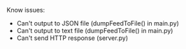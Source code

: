 Know issues:
- Can't output to JSON file (dumpFeedToFile() in main.py)
- Can't output to text file (dumpFeedToFile() in main.py)
- Can't send HTTP response (server.py)
